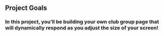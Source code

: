 ## Project Goals

### In this project, you’ll be building your own club group page that will dynamically respond as you adjust the size of your screen!​
